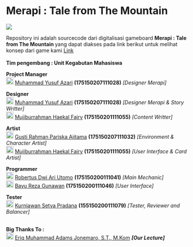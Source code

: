 # Merapi : Tale from The Mountain
<img src="https://user-images.githubusercontent.com/47166058/70557480-cd25fb80-1b7a-11ea-8fd4-a7a4c121a363.png"> </img>

Repository ini adalah sourcecode dari digitalisasi gameboard <b> Merapi : Tale from The Mountain </b> yang dapat diakses pada link berikut untuk melihat konsep dari game kami <a href="itch.io"> Link </a>
<br>
<br>
<strong>Tim pengembang : Unit Kegabutan Mahasiswa </strong>
<br>

<b>Project Manager</b>
<br>
<img src="https://user-images.githubusercontent.com/47166058/70557585-00688a80-1b7b-11ea-8a7e-961eed5080c4.png" width="20px" > </img> 
<a href="https://github.com/azariaku">Muhammad Yusuf Azari</a> <b>(175150207111028)</b> <i>[Designer Merapi]</i>
<br>

<b>Designer</b>
<br>
<img src="https://user-images.githubusercontent.com/47166058/70557585-00688a80-1b7b-11ea-8a7e-961eed5080c4.png" width="20px" > </img> 
<a href="https://github.com/azariaku">Muhammad Yusuf Azari</a> <b>(175150207111028)</b> <i>[Designer Merapi & Story Writter]</i>
<br>
<img src="https://user-images.githubusercontent.com/47166058/70557585-00688a80-1b7b-11ea-8a7e-961eed5080c4.png" width="20px" > </img> 
<a href="https://github.com/haekalary">Mujiburrahman Haekal Fajry</a> <b>(175150201111055)</b> <i>[Content Writter]</i>
<br>

<b>Artist</b>
<br>
<img src="https://user-images.githubusercontent.com/47166058/70557585-00688a80-1b7b-11ea-8a7e-961eed5080c4.png" width="20px" > </img> 
<a href="https://github.com/Ajittama">Gusti Rahman Pariska Ajitama</a> <b>(175150207111032)</b> <i>[Environment & Character Artist]</i>
<br>
<img src="https://user-images.githubusercontent.com/47166058/70557585-00688a80-1b7b-11ea-8a7e-961eed5080c4.png" width="20px" > </img> 
<a href="https://github.com/haekalary">Mujiburrahman Haekal Fajry</a> <b>(175150201111055)</b> <i>[User Interface & Card Artist]</i>
<br>

<b>Programmer</b>
<br>
<img src="https://user-images.githubusercontent.com/47166058/70557585-00688a80-1b7b-11ea-8a7e-961eed5080c4.png" width="20px" > </img> 
<a href="https://github.com/penguin55">Robertus Dwi Ari Utomo</a> <b>(175150200111041)</b> <i>[Main Mechanic]</i>
<br>
<img src="https://user-images.githubusercontent.com/47166058/70557585-00688a80-1b7b-11ea-8a7e-961eed5080c4.png" width="20px" > </img> 
<a href="https://github.com/Bazureza">Bayu Reza Gunawan</a> <b>(175150200111046)</b> <i>[User Interface]</i>
<br>

<b>Tester</b>
<br>
<img src="https://user-images.githubusercontent.com/47166058/70557585-00688a80-1b7b-11ea-8a7e-961eed5080c4.png" width="20px" > </img> 
<a href="https://github.com/create-orx"> Kurniawan Setya Pradana</a> <b>(155150200111079)</b> <i>[Tester, Reviewer and Balancer]</i>
<br><br>

<b>Big Thanks To :</b>
<br>
<img src="https://user-images.githubusercontent.com/47166058/70557585-00688a80-1b7b-11ea-8a7e-961eed5080c4.png" width="20px" > </img>
<a href="https://github.com/eriqadams">Eriq Muhammad Adams Jonemaro, S.T., M.Kom</a> <i><b> [Our Lecture]</b></i>
